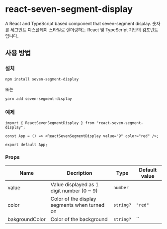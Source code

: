 # react-seven-segment-display

A React and TypeScript based component that seven-segment display.
숫자를 세그먼트 디스플레이 스타일로 렌더링하는 React 및 TypeScript 기반의 컴포넌트입니다.

## 사용 방법

### 설치
```bash
npm install seven-segment-display
```
또는
```bash
yarn add seven-segment-display
```

### 예제
```tsx
import { ReactSevenSegmentDisplay } from "react-seven-segment-display";

const App = () => <ReactSevenSegmentDisplay value="9" color="red" />;

export default App;
```
### Props

| Name           | Decription                                                 | Type      | Default value |
| -------------- | ---------------------------------------------------------- | --------- | ------------- |
| value          | Value displayed as 1 digit number (0 ~ 9)                  | `number`  |               |
| color          | Color of the display segments when turned on               | `string?` | `"red"`       |
| bakgroundColor | Color of the background                                    | `string?` | ``            |

